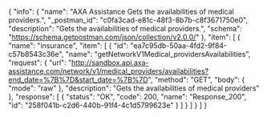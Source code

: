 {
  "info": {
    "name": "AXA Assistance Gets the availabilities of medical providers.",
    "_postman_id": "c0fa3cad-e81c-48f3-8b7b-c8f3671750e0",
    "description": "Gets the availabilities of medical providers.",
    "schema": "https://schema.getpostman.com/json/collection/v2.0.0/"
  },
  "item": [
    {
      "name": "insurance",
      "item": [
        {
          "id": "ea7c95db-50aa-4fd2-9f84-c57b8543c36e",
          "name": "getNetworkV1Medical_providersAvailabilities",
          "request": {
            "url": "http://sandbox.api.axa-assistance.com/network/v1/medical_providers/availabilities?end_date=%7B%7D&start_date=%7B%7D",
            "method": "GET",
            "body": {
              "mode": "raw"
            },
            "description": "Gets the availabilities of medical providers"
          },
          "response": [
            {
              "status": "OK",
              "code": 200,
              "name": "Response_200",
              "id": "258f041b-c2d6-440b-91f4-4c1d5799623e"
            }
          ]
        }
      ]
    }
  ]
}